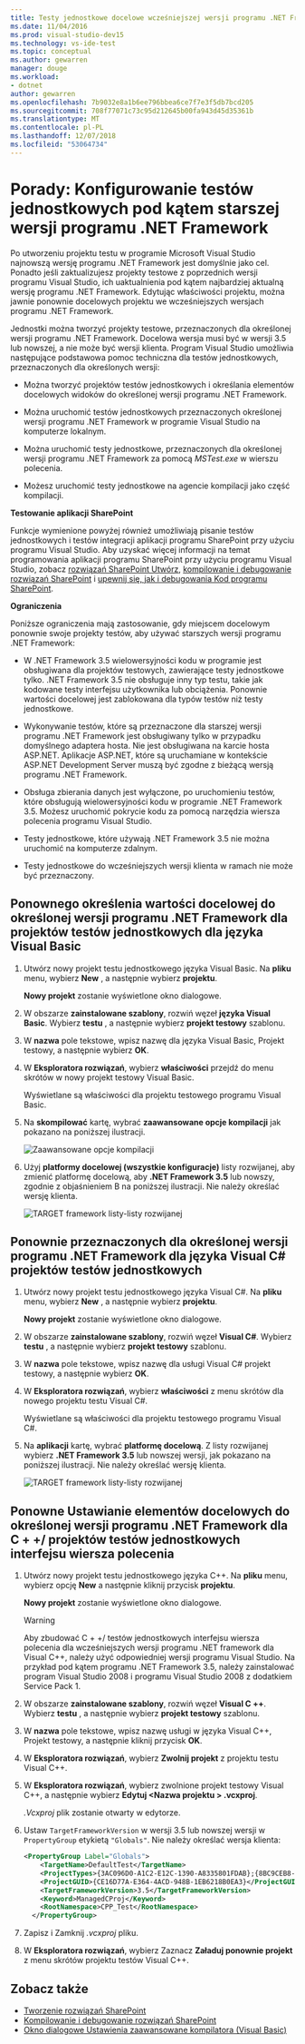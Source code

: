 ```yaml
---
title: Testy jednostkowe docelowe wcześniejszej wersji programu .NET Framework
ms.date: 11/04/2016
ms.prod: visual-studio-dev15
ms.technology: vs-ide-test
ms.topic: conceptual
ms.author: gewarren
manager: douge
ms.workload:
- dotnet
author: gewarren
ms.openlocfilehash: 7b9032e8a1b6ee796bbea6ce7f7e3f5db7bcd205
ms.sourcegitcommit: 708f77071c73c95d212645b00fa943d45d35361b
ms.translationtype: MT
ms.contentlocale: pl-PL
ms.lasthandoff: 12/07/2018
ms.locfileid: "53064734"
---
```

# <a name="how-to-configure-unit-tests-to-target-an-earlier-version-of-the-net-framework"></a>Porady: Konfigurowanie testów jednostkowych pod kątem starszej wersji programu .NET Framework

Po utworzeniu projektu testu w programie Microsoft Visual Studio najnowszą wersję programu .NET Framework jest domyślnie jako cel. Ponadto jeśli zaktualizujesz projekty testowe z poprzednich wersji programu Visual Studio, ich uaktualnienia pod kątem najbardziej aktualną wersję programu .NET Framework. Edytując właściwości projektu, można jawnie ponownie docelowych projektu we wcześniejszych wersjach programu .NET Framework.

Jednostki można tworzyć projekty testowe, przeznaczonych dla określonej wersji programu .NET Framework. Docelowa wersja musi być w wersji 3.5 lub nowszej, a nie może być wersji klienta. Program Visual Studio umożliwia następujące podstawowa pomoc techniczna dla testów jednostkowych, przeznaczonych dla określonych wersji:

- Można tworzyć projektów testów jednostkowych i określania elementów docelowych widoków do określonej wersji programu .NET Framework.

- Można uruchomić testów jednostkowych przeznaczonych określonej wersji programu .NET Framework w programie Visual Studio na komputerze lokalnym.

- Można uruchomić testy jednostkowe, przeznaczonych dla określonej wersji programu .NET Framework za pomocą *MSTest.exe* w wierszu polecenia.

- Możesz uruchomić testy jednostkowe na agencie kompilacji jako część kompilacji.

**Testowanie aplikacji SharePoint**

Funkcje wymienione powyżej również umożliwiają pisanie testów jednostkowych i testów integracji aplikacji programu SharePoint przy użyciu programu Visual Studio. Aby uzyskać więcej informacji na temat programowania aplikacji programu SharePoint przy użyciu programu Visual Studio, zobacz [rozwiązań SharePoint Utwórz](../sharepoint/create-sharepoint-solutions.md), [kompilowanie i debugowanie rozwiązań SharePoint](../sharepoint/building-and-debugging-sharepoint-solutions.md) i [upewnij się, jak i debugowania Kod programu SharePoint](../sharepoint/verifying-and-debugging-sharepoint-code.md).

**Ograniczenia**

Poniższe ograniczenia mają zastosowanie, gdy miejscem docelowym ponownie swoje projekty testów, aby używać starszych wersji programu .NET Framework:

- W .NET Framework 3.5 wielowersyjności kodu w programie jest obsługiwana dla projektów testowych, zawierające testy jednostkowe tylko. .NET Framework 3.5 nie obsługuje inny typ testu, takie jak kodowane testy interfejsu użytkownika lub obciążenia. Ponownie wartości docelowej jest zablokowana dla typów testów niż testy jednostkowe.

- Wykonywanie testów, które są przeznaczone dla starszej wersji programu .NET Framework jest obsługiwany tylko w przypadku domyślnego adaptera hosta. Nie jest obsługiwana na karcie hosta ASP.NET. Aplikacje ASP.NET, które są uruchamiane w kontekście ASP.NET Development Server muszą być zgodne z bieżącą wersją programu .NET Framework.

- Obsługa zbierania danych jest wyłączone, po uruchomieniu testów, które obsługują wielowersyjności kodu w programie .NET Framework 3.5. Możesz uruchomić pokrycie kodu za pomocą narzędzia wiersza polecenia programu Visual Studio.

- Testy jednostkowe, które używają .NET Framework 3.5 nie można uruchomić na komputerze zdalnym.

- Testy jednostkowe do wcześniejszych wersji klienta w ramach nie może być przeznaczony.

## <a name="re-targeting-to-a-specific-version-of-the-net-framework-for-visual-basic-unit-test-projects"></a>Ponownego określenia wartości docelowej do określonej wersji programu .NET Framework dla projektów testów jednostkowych dla języka Visual Basic

1.  Utwórz nowy projekt testu jednostkowego języka Visual Basic. Na **pliku** menu, wybierz **New** , a następnie wybierz **projektu**.

     **Nowy projekt** zostanie wyświetlone okno dialogowe.

2.  W obszarze **zainstalowane szablony**, rozwiń węzeł **języka Visual Basic**. Wybierz **testu** , a następnie wybierz **projekt testowy** szablonu.

3.  W **nazwa** pole tekstowe, wpisz nazwę dla języka Visual Basic, Projekt testowy, a następnie wybierz **OK**.

4.  W **Eksploratora rozwiązań**, wybierz **właściwości** przejdź do menu skrótów w nowy projekt testowy Visual Basic.

     Wyświetlane są właściwości dla projektu testowego programu Visual Basic.

5.  Na **skompilować** kartę, wybrać **zaawansowane opcje kompilacji** jak pokazano na poniższej ilustracji.

     ![Zaawansowane opcje kompilacji](../test/media/howtoconfigureunittest35frameworka.png)

6.  Użyj **platformy docelowej (wszystkie konfiguracje)** listy rozwijanej, aby zmienić platformę docelową, aby **.NET Framework 3.5** lub nowszy, zgodnie z objaśnieniem B na poniższej ilustracji. Nie należy określać wersję klienta.

     ![TARGET framework listy&#45;listy rozwijanej](../test/media/howtoconfigureunitest35frameworkstepb.png)

## <a name="re-targeting-to-a-specific-version-of-the-net-framework-for-visual-c-unit-test-projects"></a>Ponownie przeznaczonych dla określonej wersji programu .NET Framework dla języka Visual C# projektów testów jednostkowych

1.  Utwórz nowy projekt testu jednostkowego języka Visual C#. Na **pliku** menu, wybierz **New** , a następnie wybierz **projektu**.

     **Nowy projekt** zostanie wyświetlone okno dialogowe.

2.  W obszarze **zainstalowane szablony**, rozwiń węzeł **Visual C#**. Wybierz **testu** , a następnie wybierz **projekt testowy** szablonu.

3.  W **nazwa** pole tekstowe, wpisz nazwę dla usługi Visual C# projekt testowy, a następnie wybierz **OK**.

4.  W **Eksploratora rozwiązań**, wybierz **właściwości** z menu skrótów dla nowego projektu testu Visual C#.

     Wyświetlane są właściwości dla projektu testowego programu Visual C#.

5.  Na **aplikacji** kartę, wybrać **platformę docelową**. Z listy rozwijanej wybierz **.NET Framework 3.5** lub nowszej wersji, jak pokazano na poniższej ilustracji. Nie należy określać wersję klienta.

     ![TARGET framework listy&#45;listy rozwijanej](../test/media/howtoconfigureunittest35frameworkcsharp.png)

## <a name="re-targeting-to-a-specific-version-of-the-net-framework-for-ccli-unit-test-projects"></a>Ponowne Ustawianie elementów docelowych do określonej wersji programu .NET Framework dla C + +/ projektów testów jednostkowych interfejsu wiersza polecenia

1.  Utwórz nowy projekt testu jednostkowego języka C++. Na **pliku** menu, wybierz opcję **New** a następnie kliknij przycisk **projektu**.

     **Nowy projekt** zostanie wyświetlone okno dialogowe.

    > [!WARNING]
    > Aby zbudować C + +/ testów jednostkowych interfejsu wiersza polecenia dla wcześniejszych wersji programu .NET framework dla Visual C++, należy użyć odpowiedniej wersji programu Visual Studio. Na przykład pod kątem programu .NET Framework 3.5, należy zainstalować program Visual Studio 2008 i programu Visual Studio 2008 z dodatkiem Service Pack 1.

2.  W obszarze **zainstalowane szablony**, rozwiń węzeł **Visual C ++**. Wybierz **testu** , a następnie wybierz **projekt testowy** szablonu.

3.  W **nazwa** pole tekstowe, wpisz nazwę usługi w języka Visual C++, Projekt testowy, a następnie kliknij przycisk **OK**.

4.  W **Eksploratora rozwiązań**, wybierz **Zwolnij projekt** z projektu testu Visual C++.

5.  W **Eksploratora rozwiązań**, wybierz zwolnione projekt testowy Visual C++, a następnie wybierz **Edytuj \<Nazwa projektu > .vcxproj**.

     *.Vcxproj* plik zostanie otwarty w edytorze.

6.  Ustaw `TargetFrameworkVersion` w wersji 3.5 lub nowszej wersji w `PropertyGroup` etykietą `"Globals"`. Nie należy określać wersja klienta:

    ```xml
    <PropertyGroup Label="Globals">
        <TargetName>DefaultTest</TargetName>
        <ProjectTypes>{3AC096D0-A1C2-E12C-1390-A8335801FDAB};{8BC9CEB8-8B4A-11D0-8D11-00A0C91BC942}</ProjectTypes>
        <ProjectGUID>{CE16D77A-E364-4ACD-948B-1EB6218B0EA3}</ProjectGUID>
        <TargetFrameworkVersion>3.5</TargetFrameworkVersion>
        <Keyword>ManagedCProj</Keyword>
        <RootNamespace>CPP_Test</RootNamespace>
      </PropertyGroup>
    ```

7.  Zapisz i Zamknij *.vcxproj* pliku.

8.  W **Eksploratora rozwiązań**, wybierz Zaznacz **Załaduj ponownie projekt** z menu skrótów projektu testów Visual C++.

## <a name="see-also"></a>Zobacz także

- [Tworzenie rozwiązań SharePoint](../sharepoint/create-sharepoint-solutions.md)
- [Kompilowanie i debugowanie rozwiązań SharePoint](../sharepoint/building-and-debugging-sharepoint-solutions.md)
- [Okno dialogowe Ustawienia zaawansowane kompilatora (Visual Basic)](../ide/reference/advanced-compiler-settings-dialog-box-visual-basic.md)
